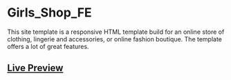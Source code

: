 # Girls_Shop_FE

This site template is a responsive HTML template build for an online store of clothing, lingerie and accessories, or online fashion boutique. The template offers a lot of great features.

<a href=""><h2>Live Preview<h2></a>
 
